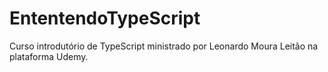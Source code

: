 # EntentendoTypeScript

Curso introdutório de TypeScript ministrado por Leonardo Moura Leitão na plataforma Udemy.
